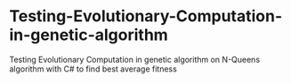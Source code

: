 # Testing-Evolutionary-Computation-in-genetic-algorithm
Testing Evolutionary Computation in  genetic algorithm on N-Queens algorithm with C# to find best average fitness
